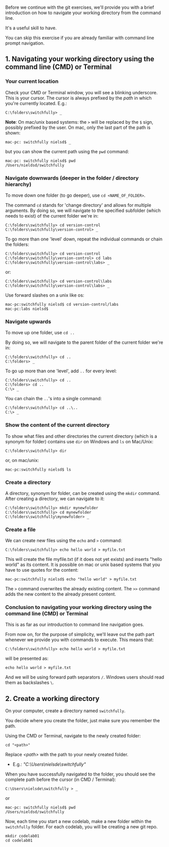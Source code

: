 Before we continue with the git exercises, 
we'll provide you with a brief introduction on how to navigate your working directory from the command line.

It's a useful skill to have.

You can skip this exercise if you are already familiar with command line prompt navigation.

## 1. Navigating your working directory using the command line (CMD) or Terminal

### Your current location

Check your CMD or Terminal window, you will see a blinking underscore. This is your cursor.
The cursor is always prefixed by the *path* in which you're currently located.
E.g.:
```
C:\folders\switchfully> _
```

**Note**: On mac/unix based systems: the `>` will be replaced by the `$` sign, possibly prefixed by the user.
On mac, only the last part of the path is shown:
```
mac-pc: switchfully nielsd$ _
```

but you can show the current path using the `pwd` command:
```
mac-pc: switchfully nielsd$ pwd
/Users/nieldsd/switchfully
```

### Navigate downwards (deeper in the folder / directory hierarchy)

To move down one folder (to go deeper), use `cd <NAME_OF_FOLDER>`.

The command `cd` stands for 'change directory' and allows for multiple arguments.
By doing so, we will navigate to the specified subfolder (which needs to exist) of the current folder we're in:
```
C:\folders\switchfully> cd version-control
C:\folders\switchfully\version-control> _
```

To go more than one 'level' down, repeat the individual commands or chain the folders:
```
C:\folders\switchfully> cd version-control
C:\folders\switchfully\version-control> cd labs
C:\folders\switchfully\version-control\labs> _
```

or:
```
C:\folders\switchfully> cd version-control\labs
C:\folders\switchfully\version-control\labs> _
```

Use forward slashes on a unix like os:
```
mac-pc:switchfully nielsd$ cd version-control/labs
mac-pc:labs nielsd$
```

### Navigate upwards

To move up one folder, use `cd ..`

By doing so, we will navigate to the parent folder of the current folder we're in:
```
C:\folders\switchfully> cd ..
C:\folders> _
```

To go up more than one 'level', add `..` for every level:
```
C:\folders\switchfully> cd ..
C:\folders> cd ..
C:\> _
```

You can chain the `..`'s into a single command:
```
C:\folders\switchfully> cd ..\..
C:\> _
```

### Show the content of the current directory

To show what files and other directories the current directory (which is a synonym for folder) contains use `dir` on Windows 
and `ls` on Mac/Unix:
```
C:\folders\switchfully> dir
```

or, on mac/unix:
```
mac-pc:switchfully nielsd$ ls
```

### Create a directory

A directory, synonym for folder, can be created using the `mkdir` command.
After creating a directory, we can navigate to it:
```
C:\folders\switchfully> mkdir mynewfolder
C:\folders\switchfully> cd mynewfolder
C:\folders\switchfully\mynewfolder> _
```

### Create a file

We can create new files using the `echo` and `>` command:

```
C:\folders\switchfully> echo hello world > myfile.txt
```

This will create the file myfile.txt (if it does not yet exists) and inserts "hello world" as its content.
It is possible on mac or unix based systems that you have to use quotes for the content:
```
mac-pc:switchfully nielsd$ echo "hello world" > myfile.txt
```

The `>` command overwrites the already existing content. The `>>` command adds the new content to the already present content.

### Conclusion to navigating your working directory using the command line (CMD) or Terminal

This is as far as our introduction to command line navigation goes.

From now on, for the purpose of simplicity, 
we'll leave out the path part whenever we provide you with commands to execute.
This means that:
```
C:\folders\switchfully> echo hello world > myfile.txt
```

will be presented as:
```
echo hello world > myfile.txt
```

And we will be using forward path separators `/`. Windows users should read them as backslashes ` \ `.

## 2. Create a working directory
On your computer, create a directory named `switchfully`.

You decide where you create the folder, just make sure you remember the path.

Using the CMD or Terminal, navigate to the newly created folder:
```
cd "<path>"
```
Replace *\<path\>* with the path to your newly created folder.
- E.g.: *"C:\Users\nielsde\switchfully"*
    
When you have successfully navigated to the folder, 
you should see the complete path before the cursor (in CMD / Terminal):

```
C:\Users\nielsde\switchfully > _
```

or

```
mac-pc: switchfully nielsd$ pwd
/Users/nieldsd/switchfully
```

Now, each time you start a new codelab, make a new folder within the `switchfully` folder. 
For each codelab, you will be creating a new git repo.

```
mkdir codelab01
cd codelab01
```

